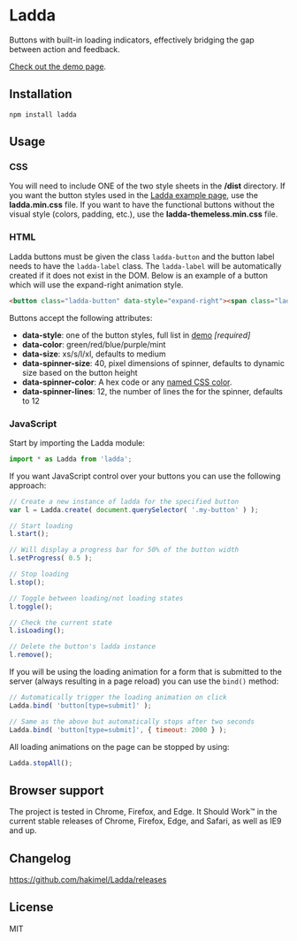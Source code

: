 # Ladda

Buttons with built-in loading indicators, effectively bridging the gap between action and feedback.

[Check out the demo page](http://lab.hakim.se/ladda/).

## Installation

`npm install ladda`

## Usage

### CSS

You will need to include ONE of the two style sheets in the **/dist** directory.
If you want the button styles used in the [Ladda example page](http://lab.hakim.se/ladda), use the **ladda.min.css** file.
If you want to have the functional buttons without the visual style (colors, padding, etc.), use the **ladda-themeless.min.css** file.

### HTML

Ladda buttons must be given the class `ladda-button` and the button label needs to have the `ladda-label` class. The `ladda-label` will be automatically created if it does not exist in the DOM. Below is an example of a button which will use the expand-right animation style.

```html
<button class="ladda-button" data-style="expand-right"><span class="ladda-label">Submit</span></button>
```

Buttons accept the following attributes:
- **data-style**: one of the button styles, full list in [demo](http://lab.hakim.se/ladda/) *[required]*
- **data-color**: green/red/blue/purple/mint
- **data-size**: xs/s/l/xl, defaults to medium
- **data-spinner-size**: 40, pixel dimensions of spinner, defaults to dynamic size based on the button height
- **data-spinner-color**: A hex code or any [named CSS color](http://css-tricks.com/snippets/css/named-colors-and-hex-equivalents/).
- **data-spinner-lines**: 12, the number of lines the for the spinner, defaults to 12

### JavaScript

Start by importing the Ladda module:

```javascript
import * as Ladda from 'ladda';
```

If you want JavaScript control over your buttons you can use the following approach:

```javascript
// Create a new instance of ladda for the specified button
var l = Ladda.create( document.querySelector( '.my-button' ) );

// Start loading
l.start();

// Will display a progress bar for 50% of the button width
l.setProgress( 0.5 );

// Stop loading
l.stop();

// Toggle between loading/not loading states
l.toggle();

// Check the current state
l.isLoading();

// Delete the button's ladda instance
l.remove();
```

If you will be using the loading animation for a form that is submitted to the server (always resulting in a page reload) you can use the `bind()` method:

```javascript
// Automatically trigger the loading animation on click
Ladda.bind( 'button[type=submit]' );

// Same as the above but automatically stops after two seconds
Ladda.bind( 'button[type=submit]', { timeout: 2000 } );
```

All loading animations on the page can be stopped by using:

```javascript
Ladda.stopAll();
```

## Browser support

The project is tested in Chrome, Firefox, and Edge. It Should Work™ in the current stable releases of Chrome, Firefox, Edge, and Safari, as well as IE9 and up.

## Changelog

<https://github.com/hakimel/Ladda/releases>

## License

MIT
